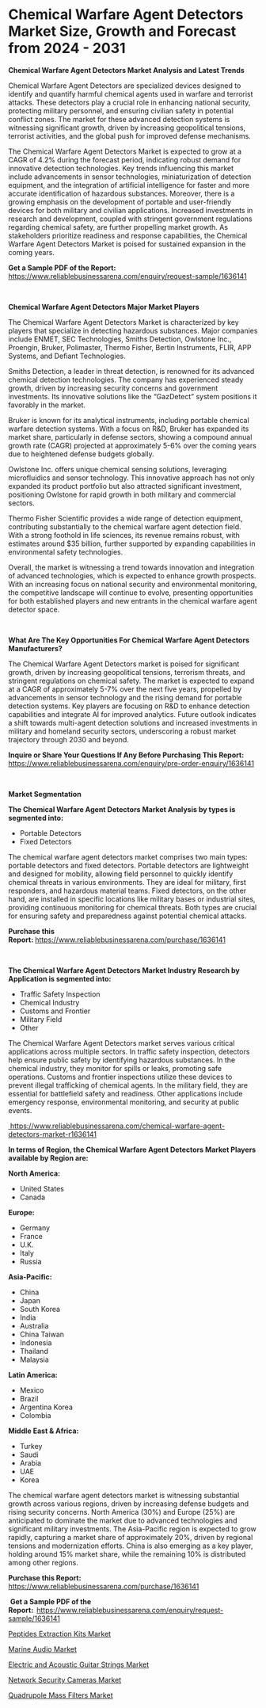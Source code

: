 <p><h1>Chemical Warfare Agent Detectors Market Size, Growth and Forecast from 2024 - 2031</h1></p><p><strong>Chemical Warfare Agent Detectors Market Analysis and Latest Trends</strong></p>
<p><p>Chemical Warfare Agent Detectors are specialized devices designed to identify and quantify harmful chemical agents used in warfare and terrorist attacks. These detectors play a crucial role in enhancing national security, protecting military personnel, and ensuring civilian safety in potential conflict zones. The market for these advanced detection systems is witnessing significant growth, driven by increasing geopolitical tensions, terrorist activities, and the global push for improved defense mechanisms.</p><p>The Chemical Warfare Agent Detectors Market is expected to grow at a CAGR of 4.2% during the forecast period, indicating robust demand for innovative detection technologies. Key trends influencing this market include advancements in sensor technologies, miniaturization of detection equipment, and the integration of artificial intelligence for faster and more accurate identification of hazardous substances. Moreover, there is a growing emphasis on the development of portable and user-friendly devices for both military and civilian applications. Increased investments in research and development, coupled with stringent government regulations regarding chemical safety, are further propelling market growth. As stakeholders prioritize readiness and response capabilities, the Chemical Warfare Agent Detectors Market is poised for sustained expansion in the coming years.</p></p>
<p><strong>Get a Sample PDF of the Report:&nbsp;</strong> <a href="https://www.reliablebusinessarena.com/enquiry/request-sample/1636141">https://www.reliablebusinessarena.com/enquiry/request-sample/1636141</a></p>
<p>&nbsp;</p>
<p><strong>Chemical Warfare Agent Detectors Major Market Players</strong></p>
<p><p>The Chemical Warfare Agent Detectors Market is characterized by key players that specialize in detecting hazardous substances. Major companies include ENMET, SEC Technologies, Smiths Detection, Owlstone Inc., Proengin, Bruker, Polimaster, Thermo Fisher, Bertin Instruments, FLIR, APP Systems, and Defiant Technologies.</p><p>Smiths Detection, a leader in threat detection, is renowned for its advanced chemical detection technologies. The company has experienced steady growth, driven by increasing security concerns and government investments. Its innovative solutions like the “GazDetect” system positions it favorably in the market.</p><p>Bruker is known for its analytical instruments, including portable chemical warfare detection systems. With a focus on R&D, Bruker has expanded its market share, particularly in defense sectors, showing a compound annual growth rate (CAGR) projected at approximately 5-6% over the coming years due to heightened defense budgets globally.</p><p>Owlstone Inc. offers unique chemical sensing solutions, leveraging microfluidics and sensor technology. This innovative approach has not only expanded its product portfolio but also attracted significant investment, positioning Owlstone for rapid growth in both military and commercial sectors.</p><p>Thermo Fisher Scientific provides a wide range of detection equipment, contributing substantially to the chemical warfare agent detection field. With a strong foothold in life sciences, its revenue remains robust, with estimates around $35 billion, further supported by expanding capabilities in environmental safety technologies.</p><p>Overall, the market is witnessing a trend towards innovation and integration of advanced technologies, which is expected to enhance growth prospects. With an increasing focus on national security and environmental monitoring, the competitive landscape will continue to evolve, presenting opportunities for both established players and new entrants in the chemical warfare agent detector space.</p></p>
<p>&nbsp;</p>
<p><strong>What Are The Key Opportunities For Chemical Warfare Agent Detectors Manufacturers?</strong></p>
<p><p>The Chemical Warfare Agent Detectors market is poised for significant growth, driven by increasing geopolitical tensions, terrorism threats, and stringent regulations on chemical safety. The market is expected to expand at a CAGR of approximately 5-7% over the next five years, propelled by advancements in sensor technology and the rising demand for portable detection systems. Key players are focusing on R&D to enhance detection capabilities and integrate AI for improved analytics. Future outlook indicates a shift towards multi-agent detection solutions and increased investments in military and homeland security sectors, underscoring a robust market trajectory through 2030 and beyond.</p></p>
<p><strong>Inquire or Share Your Questions If Any Before Purchasing This Report:</strong> <a href="https://www.reliablebusinessarena.com/enquiry/pre-order-enquiry/1636141">https://www.reliablebusinessarena.com/enquiry/pre-order-enquiry/1636141</a></p>
<p>&nbsp;</p>
<p><strong>Market Segmentation</strong></p>
<p><strong>The Chemical Warfare Agent Detectors Market Analysis by types is segmented into:</strong></p>
<p><ul><li>Portable Detectors</li><li>Fixed Detectors</li></ul></p>
<p><p>The chemical warfare agent detectors market comprises two main types: portable detectors and fixed detectors. Portable detectors are lightweight and designed for mobility, allowing field personnel to quickly identify chemical threats in various environments. They are ideal for military, first responders, and hazardous material teams. Fixed detectors, on the other hand, are installed in specific locations like military bases or industrial sites, providing continuous monitoring for chemical threats. Both types are crucial for ensuring safety and preparedness against potential chemical attacks.</p></p>
<p><strong>Purchase this Report:&nbsp;</strong><a href="https://www.reliablebusinessarena.com/purchase/1636141">https://www.reliablebusinessarena.com/purchase/1636141</a></p>
<p>&nbsp;</p>
<p><strong>The Chemical Warfare Agent Detectors Market Industry Research by Application is segmented into:</strong></p>
<p><ul><li>Traffic Safety Inspection</li><li>Chemical Industry</li><li>Customs and Frontier</li><li>Military Field</li><li>Other</li></ul></p>
<p><p>The Chemical Warfare Agent Detectors market serves various critical applications across multiple sectors. In traffic safety inspection, detectors help ensure public safety by identifying hazardous substances. In the chemical industry, they monitor for spills or leaks, promoting safe operations. Customs and frontier inspections utilize these devices to prevent illegal trafficking of chemical agents. In the military field, they are essential for battlefield safety and readiness. Other applications include emergency response, environmental monitoring, and security at public events.</p></p>
<p><a href="https://www.reliablebusinessarena.com/chemical-warfare-agent-detectors-market-r1636141">&nbsp;https://www.reliablebusinessarena.com/chemical-warfare-agent-detectors-market-r1636141</a></p>
<p><strong>In terms of Region, the Chemical Warfare Agent Detectors Market Players available by Region are:</strong></p>
<p>
    <p> <strong> North America: </strong>
        <ul>
            <li>United States</li>
            <li>Canada</li>
        </ul>
        </p> 
    <p> <strong> Europe: </strong>
        <ul>
            <li>Germany</li>
            <li>France</li>
            <li>U.K.</li>
            <li>Italy</li>
            <li>Russia</li>
        </ul>
        </p> 
    <p> <strong> Asia-Pacific: </strong>
        <ul>
            <li>China</li>
            <li>Japan</li>
            <li>South Korea</li>
            <li>India</li>
            <li>Australia</li>
            <li>China Taiwan</li>
            <li>Indonesia</li>
            <li>Thailand</li>
            <li>Malaysia</li>
        </ul>
        </p> 
    <p> <strong> Latin America: </strong>
        <ul>
            <li>Mexico</li>
            <li>Brazil</li>
            <li>Argentina Korea</li>
            <li>Colombia</li>
        </ul>
        </p> 
    <p> <strong> Middle East & Africa: </strong>
        <ul>
            <li>Turkey</li>
            <li>Saudi</li>
            <li>Arabia</li>
            <li>UAE</li>
            <li>Korea</li>
        </ul>
    </p>
    </p>
<p><p>The chemical warfare agent detectors market is witnessing substantial growth across various regions, driven by increasing defense budgets and rising security concerns. North America (30%) and Europe (25%) are anticipated to dominate the market due to advanced technologies and significant military investments. The Asia-Pacific region is expected to grow rapidly, capturing a market share of approximately 20%, driven by regional tensions and modernization efforts. China is also emerging as a key player, holding around 15% market share, while the remaining 10% is distributed among other regions.</p></p>
<p><strong>Purchase this Report: </strong><a href="https://www.reliablebusinessarena.com/purchase/1636141">https://www.reliablebusinessarena.com/purchase/1636141</a></p>
<p>&nbsp;<strong>Get a Sample PDF of the Report:&nbsp;&nbsp;</strong><a href="https://www.reliablebusinessarena.com/enquiry/request-sample/1636141">https://www.reliablebusinessarena.com/enquiry/request-sample/1636141</a></p>
<p><strong></strong></p>
<p><p><a href="https://medium.com/@timmyarrowssi/strategic-insights-into-global-peptides-extraction-kits-market-trends-2024-2031-covered-in-163-68f38e6718cd?postPublishedType=repub">Peptides Extraction Kits Market</a></p><p><a href="https://www.linkedin.com/pulse/marine-audio-market-research-report-forecast-growth-8ypec">Marine Audio Market</a></p><p><a href="https://issuu.com/reportprime-2/docs/electric-and-acoustic-guitar-string_ec4449d0715e32">Electric and Acoustic Guitar Strings Market</a></p><p><a href="https://issuu.com/reportprime-2/docs/network-security-cameras-market-siz_c4a54e158da803">Network Security Cameras Market</a></p><p><a href="https://github.com/tamvrosiya/Market-Research-Report-List-6/blob/main/quadrupole-mass-filters-market.md">Quadrupole Mass Filters Market</a></p></p>